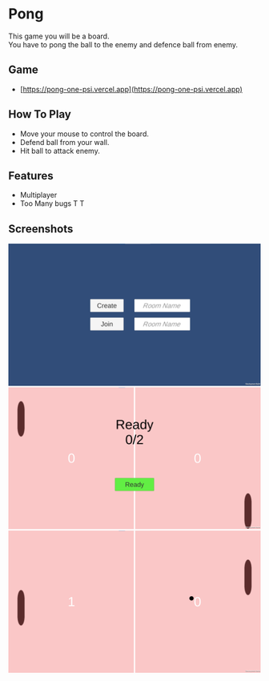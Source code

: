 
# Pong

This game you will be a board.\
You have to pong the ball to the enemy and defence ball from enemy.

## Game

- [https://pong-one-psi.vercel.app](https://pong-one-psi.vercel.app)

## How To Play

- Move your mouse to control the board.
- Defend ball from your wall.
- Hit ball to attack enemy.

## Features

- Multiplayer
- Too Many bugs T T


## Screenshots

![App Screenshot 1](/Screenshot/1.png?raw=true)
![App Screenshot 2](/Screenshot/2.png?raw=true)
![App Screenshot 2](/Screenshot/3.png?raw=true)

